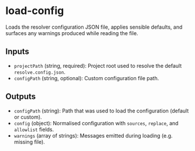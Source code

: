 # load-config

Loads the resolver configuration JSON file, applies sensible defaults, and surfaces any warnings produced while reading the file.

## Inputs

- `projectPath` (string, required): Project root used to resolve the default `resolve.config.json`.
- `configPath` (string, optional): Custom configuration file path.

## Outputs

- `configPath` (string): Path that was used to load the configuration (default or custom).
- `config` (object): Normalised configuration with `sources`, `replace`, and `allowlist` fields.
- `warnings` (array of strings): Messages emitted during loading (e.g. missing file).
